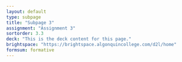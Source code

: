```yaml
---
layout: default
type: subpage
title: "Subpage 3"
assignment: "Assignment 3"
sortorder: 3.3
deck: "This is the deck content for this page."
brightspace: "https://brightspace.algonquincollege.com/d2l/home"
formsum: formative
---
```

